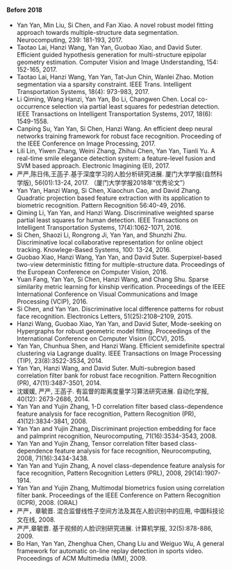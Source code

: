 #### Before 2018

- Yan Yan, Min Liu, Si Chen, and Fan Xiao. A novel robust model fitting approach towards multiple-structure data segmentation. Neurocomputing, 239: 181-193, 2017.
- Taotao Lai, Hanzi Wang, Yan Yan, Guobao Xiao, and David Suter. Efficient guided hypothesis generation for multi-structure epipolar geometry estimation. Computer Vision and Image Understanding, 154: 152-165, 2017.
- Taotao Lai, Hanzi Wang, Yan Yan, Tat-Jun Chin, Wanlei Zhao. Motion segmentation via a sparsity constraint. IEEE Trans. Intelligent Transportation Systems, 18(4): 973-983, 2017.
- Li Qiming, Wang Hanzi, Yan Yan, Bo Li, Changwen Chen. Local co-occurrence selection via partial least squares for pedestrian detection. IEEE Transactions on Intelligent Transportation Systems, 2017, 18(6): 1549-1558.
- Canping Su, Yan Yan, Si Chen, Hanzi Wang. An efficient deep neural networks training framework for robust face recognition. Proceeding of the IEEE Conference on Image Processing, 2017.
- Lili Lin, Yiwen Zhang, Weini Zhang, Zhihui Chen, Yan Yan, Tianli Yu. A real-time smile elegance detection system: a feature-level fusion and SVM based approach. Electronic Imagining (EI), 2017.
- 严严,陈日伟,王菡子.基于深度学习的人脸分析研究进展. 厦门大学学报(自然科学版), 56(01):13-24, 2017. （厦门大学学报2018年“优秀论文”）
- Yan Yan, Hanzi Wang, Si Chen, Xiaochun Cao, and David Zhang. Quadratic projection based feature extraction with its application to biometric recognition. Pattern Recognition 56:40-49, 2016.
- Qiming Li, Yan Yan, and Hanzi Wang. Discriminative weighted sparse partial least squares for human detection. IEEE Transactions on Intelligent Transportation Systems, 17(4):1062-1071, 2016.
- Si Chen, Shaozi Li, Rongrong Ji, Yan Yan, and Shunzhi Zhu. Discriminative local collaborative representation for online object tracking. Knowlege-Based Systems, 100: 13-24, 2016.
- Guobao Xiao, Hanzi Wang, Yan Yan, and David Suter. Superpixel-based two-view deterministic fitting for multiple-structure data. Proceedings of the European Conference on Computer Vision, 2016.
- Yuan Fang, Yan Yan, Si Chen, Hanzi Wang, and Chang Shu. Sparse similarity metric learning for kinship verification. Proceedings of the IEEE International Conference on Visual Communications and Image Processing (VCIP), 2016.
- Si Chen, and Yan Yan. Discriminative local difference patterns for robust face recognition. Electronics Letters, 51(25):2108–2109, 2015.
- Hanzi Wang, Guobao Xiao, Yan Yan, and David Suter, Mode-seeking on Hypergraphs for robust geometric model fitting. Proceedings of the International Conference on Computer Vision (ICCV), 2015.
- Yan Yan, Chunhua Shen, and Hanzi Wang. Efficient semidefinite spectral clustering via Lagrange duality. IEEE Transactions on Image Processing (TIP), 23(8):3522-3534, 2014. 
- Yan Yan, Hanzi Wang, and David Suter. Multi-subregion based correlation filter bank for robust face recognition. Pattern Recognition (PR), 47(11):3487-3501, 2014.
- 沈媛媛, 严严, 王菡子. 有监督的距离度量学习算法研究进展. 自动化学报, 40(12): 2673-2686, 2014.
- Yan Yan and Yujin Zhang, 1-D correlation filter based class-dependence feature analysis for face recognition, Pattern Recognition (PR), 41(12):3834-3841, 2008.
- Yan Yan and Yujin Zhang, Discriminant projection embedding for face and palmprint recognition, Neurocomputing, 71(16):3534-3543, 2008. 
- Yan Yan and Yujin Zhang, Tensor correlation filter based class-dependence feature analysis for face recognition, Neurocomputing, 2008, 71(16):3434-3438.
- Yan Yan and Yujin Zhang, A novel class-dependence feature analysis for face recognition, Pattern Recognition Letters (PRL), 2008, 29(14):1907-1914.
- Yan Yan and Yujin Zhang, Multimodal biometrics fusion using correlation filter bank. Proceedings of the IEEE Conference on Pattern Recognition (ICPR), 2008. (ORAL)
- 严严，章毓晋. 混合监督线性子空间方法及其在人脸识别中的应用, 中国科技论文在线, 2008.
- 严严,章毓晋. 基于视频的人脸识别研究进展. 计算机学报, 32(5):878-886, 2009.
- Bo Han, Yan Yan, Zhenghua Chen, Chang Liu and Weiguo Wu, A general framework for automatic on-line replay detection in sports video. Proceedings of ACM Multimedia (MM), 2009.
